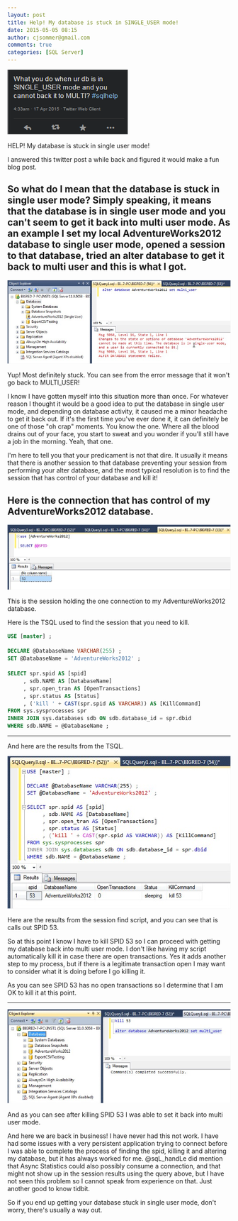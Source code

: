 ```yaml
---
layout: post
title: Help! My database is stuck in SINGLE_USER mode!
date: 2015-05-05 08:15
author: cjsommer@gmail.com
comments: true
categories: [SQL Server]
---
```

[img_stuck_single_user]: /img/2015/04/StuckInSingleUser.png
![Help!][img_stuck_single_user]

HELP! My database is stuck in single user mode!

I answered this twitter post a while back and figured it would make a fun blog post.

So what do I mean that the database is stuck in single user mode? Simply speaking, it means that the database is in single user mode and you can't seem to get it back into multi user mode. As an example I set my local AdventureWorks2012 database to single user mode, opened a session to that database, tried an alter database to get it back to multi user and this is what I got.
---
[img_single_user_1]: /img/2015/05/SingleUser_1.jpg
![I'm stuck!][img_single_user_1] 

Yup! Most definitely stuck. You can see from the error message that it won't go back to MULTI_USER!

I know I have gotten myself into this situation more than once. For whatever reason I thought it would be a good idea to put the database in single user mode, and depending on database activity, it caused me a minor headache to get it back out. If it's the first time you've ever done it, it can definitely be one of those "oh crap" moments. You know the one. Where all the blood drains out of your face, you start to sweat and you wonder if you'll still have a job in the morning. Yeah, that one. 

I'm here to tell you that your predicament is not that dire. It usually it means that there is another session to that database preventing your session from performing your alter database, and the most typical resolution is to find the session that has control of your database and kill it! 

Here is the connection that has control of my AdventureWorks2012 database.
---
[img_single_user_2]: /img/2015/05/SingleUser_2.jpg
![I'm stuck!][img_single_user_2] 

This is the session holding the one connection to my AdventureWorks2012 database.

Here is the TSQL used to find the session that you need to kill.

```sql
USE [master] ;
 
DECLARE @DatabaseName VARCHAR(255) ;
SET @DatabaseName = 'AdventureWorks2012' ;
 
SELECT spr.spid AS [spid]
     , sdb.NAME AS [DatabaseName]
     , spr.open_tran AS [OpenTransactions]
     , spr.status AS [Status]
     , ('kill ' + CAST(spr.spid AS VARCHAR)) AS [KillCommand]
FROM sys.sysprocesses spr
INNER JOIN sys.databases sdb ON sdb.database_id = spr.dbid
WHERE sdb.NAME = @DatabaseName ;
```

---
And here are the results from the TSQL.

[img_single_user_3]: /img/2015/05/SingleUser_3.jpg
![I'm stuck!][img_single_user_3] 


Here are the results from the session find script, and you can see that is calls out SPID 53.

So at this point I know I have to kill SPID 53 so I can proceed with getting my database back into multi user mode. I don't like having my script automatically kill it in case there are open transactions. Yes it adds another step to my process, but if there is a legitimate transaction open I may want to consider what it is doing before I go killing it. 

As you can see SPID 53 has no open transactions so I determine that I am OK to kill it at this point.

---
[img_single_user_4]: /img/2015/05/SingleUser_4.jpg
![I'm stuck!][img_single_user_4] 

And as you can see after killing SPID 53 I was able to set it back into multi user mode.

And here we are back in business! I have never had this not work. I have had some issues with a very persistent application trying to connect before I was able to complete the process of finding the spid, killing it and altering my database, but it has always worked for me. @sqL_handLe did mention that Async Statistics could also possibly consume a connection, and that might not show up in the session results using the query above, but I have not seen this problem so I cannot speak from experience on that. Just another good to know tidbit.

So if you end up getting your database stuck in single user mode, don't worry, there's usually a way out.


